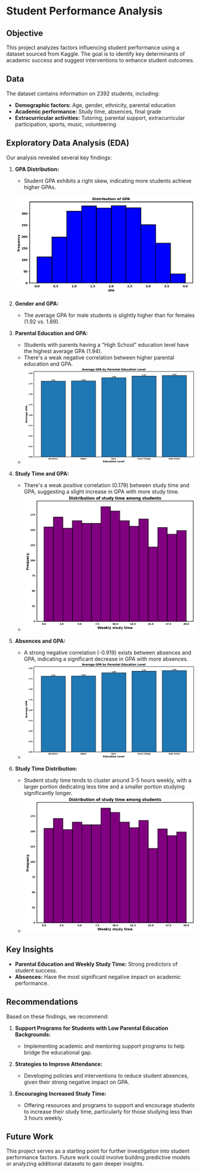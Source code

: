 # Student Performance Analysis

## Objective
This project analyzes factors influencing student performance using a dataset sourced from Kaggle. The goal is to identify key determinants of academic success and suggest interventions to enhance student outcomes.

## Data
The dataset contains information on 2392 students, including:

- **Demographic factors:** Age, gender, ethnicity, parental education
- **Academic performance:** Study time, absences, final grade
- **Extracurricular activities:** Tutoring, parental support, extracurricular participation, sports, music, volunteering

## Exploratory Data Analysis (EDA)
Our analysis revealed several key findings:

1. **GPA Distribution:** 
   - Student GPA exhibits a right skew, indicating more students achieve higher GPAs.
  
   ![Distribustion of GPA.png](https://raw.githubusercontent.com/Saurabh-Ghagare/Student_Performance_Data_Analysis/9dbadcbcc744f53555183dc12081c014345130ab/Distribustion%20of%20GPA.png)
   
2. **Gender and GPA:** 
   - The average GPA for male students is slightly higher than for females (1.92 vs. 1.89).

3. **Parental Education and GPA:** 
   - Students with parents having a "High School" education level have the highest average GPA (1.94).
   - There's a weak negative correlation between higher parental education and GPA.
   - ![Parental Education and GPA](https://raw.githubusercontent.com/Saurabh-Ghagare/Student_Performance_Data_Analysis/9dbadcbcc744f53555183dc12081c014345130ab/Average%20GPA%20by%20Parental%20Education%20level.png)

4. **Study Time and GPA:** 
   - There's a weak positive correlation (0.179) between study time and GPA, suggesting a slight increase in GPA with more study time.
   - ![Study Time and GPA](https://github.com/Saurabh-Ghagare/Student_Performance_Data_Analysis/blob/9dbadcbcc744f53555183dc12081c014345130ab/Distibution%20of%20study%20time%20amongs%20students.png)

5. **Absences and GPA:** 
   - A strong negative correlation (-0.919) exists between absences and GPA, indicating a significant decrease in GPA with more absences.
   - ![Absences and GPA](https://raw.githubusercontent.com/Saurabh-Ghagare/Student_Performance_Data_Analysis/9dbadcbcc744f53555183dc12081c014345130ab/Average%20GPA%20by%20Parental%20Education%20level.png)

6. **Study Time Distribution:** 
   - Student study time tends to cluster around 3-5 hours weekly, with a larger portion dedicating less time and a smaller portion studying significantly longer.
   - ![Study Time Distribution](https://raw.githubusercontent.com/Saurabh-Ghagare/Student_Performance_Data_Analysis/9dbadcbcc744f53555183dc12081c014345130ab/Distibution%20of%20study%20time%20amongs%20students.png)

## Key Insights
- **Parental Education and Weekly Study Time:** Strong predictors of student success.
- **Absences:** Have the most significant negative impact on academic performance.

## Recommendations
Based on these findings, we recommend:

1. **Support Programs for Students with Low Parental Education Backgrounds:**
   - Implementing academic and mentoring support programs to help bridge the educational gap.
   
2. **Strategies to Improve Attendance:**
   - Developing policies and interventions to reduce student absences, given their strong negative impact on GPA.

3. **Encouraging Increased Study Time:**
   - Offering resources and programs to support and encourage students to increase their study time, particularly for those studying less than 3 hours weekly.

## Future Work
This project serves as a starting point for further investigation into student performance factors. Future work could involve building predictive models or analyzing additional datasets to gain deeper insights.
